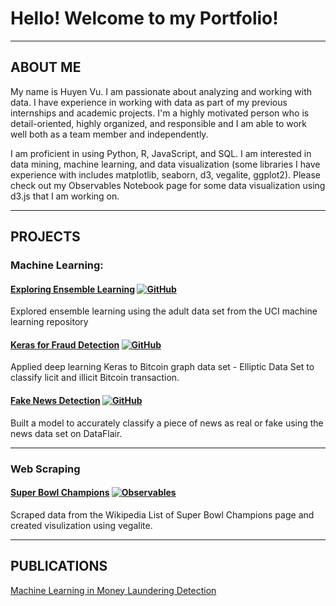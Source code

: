 # Hello! Welcome to my Portfolio!
---

## ABOUT ME

My name is Huyen Vu. I am passionate about analyzing and working with data. I have experience in working with data as part of my previous internships and academic projects. I'm a highly motivated person who is detail-oriented, highly organized, and responsible and I am able to work well both as a team member and independently.

I am proficient in using Python, R, JavaScript, and SQL. I am interested in data mining, machine learning, and data visualization (some libraries I have experience with includes matplotlib, seaborn, d3, vegalite, ggplot2). Please check out my Observables Notebook page for some data visualization using d3.js that I am working on. 

---
## PROJECTS

### Machine Learning:

#### [Exploring Ensemble Learning](https://github.com/hvu15/explore-ensemble-learning) [![GitHub](https://img.shields.io/badge/GitHub-black?logo=GitHub)](https://github.com/hvu15/explore-ensemble-learning)

Explored ensemble learning using the adult data set from the UCI machine learning repository

#### [Keras for Fraud Detection](https://github.com/hvu15/Keras-for-fraud-detection) [![GitHub](https://img.shields.io/badge/GitHub-black?logo=GitHub)](https://github.com/hvu15/Keras-for-fraud-detection)

Applied deep learning Keras to Bitcoin graph data set - Elliptic Data Set to classify licit and illicit Bitcoin transaction.

#### [Fake News Detection](https://github.com/hvu15/fake-news-detection) [![GitHub](https://img.shields.io/badge/GitHub-black?logo=GitHub)](https://github.com/hvu15/fake-news-detection)

Built a model to accurately classify a piece of news as real or fake using the news data set on DataFlair.

---
### Web Scraping

#### [Super Bowl Champions](https://observablehq.com/@thanhuyen1809/super-bowl-champions) [![Observables](https://img.shields.io/badge/Observables-black)](https://observablehq.com/@thanhuyen1809/super-bowl-champions)

Scraped data from the Wikipedia List of Super Bowl Champions page and created visulization using vegalite.

---
## PUBLICATIONS

[Machine Learning in Money Laundering Detection](https://www.researchgate.net/publication/341277472_Proceedings_of_the_Third_Annual_Great_Lakes_Data_Science_Symposium)
